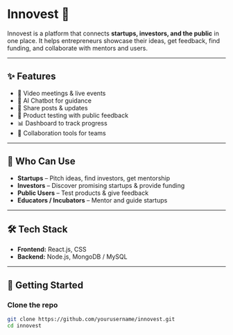 # Innovest 🚀  

Innovest is a platform that connects **startups, investors, and the public** in one place. It helps entrepreneurs showcase their ideas, get feedback, find funding, and collaborate with mentors and users.  

---

## ✨ Features  
- 🎥 Video meetings & live events  
- 🤖 AI Chatbot for guidance  
- 📰 Share posts & updates  
- 🧪 Product testing with public feedback  
- 📊 Dashboard to track progress  
- 🤝 Collaboration tools for teams  

---

## 👥 Who Can Use  
- **Startups** – Pitch ideas, find investors, get mentorship  
- **Investors** – Discover promising startups & provide funding  
- **Public Users** – Test products & give feedback  
- **Educators / Incubators** – Mentor and guide startups  

---

## 🛠 Tech Stack  
- **Frontend:** React.js, CSS  
- **Backend:** Node.js, MongoDB / MySQL  

---

## 🚀 Getting Started  

### Clone the repo  
```bash
git clone https://github.com/yourusername/innovest.git
cd innovest
